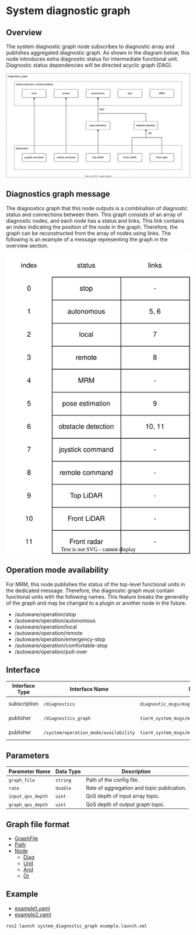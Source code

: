 # System diagnostic graph

## Overview

The system diagnostic graph node subscribes to diagnostic array and publishes aggregated diagnostic graph.
As shown in the diagram below, this node introduces extra diagnostic status for intermediate functional unit.
Diagnostic status dependencies will be directed acyclic graph (DAG).

![overview](./doc/overview.drawio.svg)

## Diagnostics graph message

The diagnostics graph that this node outputs is a combination of diagnostic status and connections between them.
This graph consists of an array of diagnostic nodes, and each node has a status and links.
This link contains an index indicating the position of the node in the graph.
Therefore, the graph can be reconstructed from the array of nodes using links.
The following is an example of a message representing the graph in the overview section.

![message](./doc/message.drawio.svg)

## Operation mode availability

For MRM, this node publishes the status of the top-level functional units in the dedicated message.
Therefore, the diagnostic graph must contain functional units with the following names.
This feature breaks the generality of the graph and may be changed to a plugin or another node in the future.

- /autoware/operation/stop
- /autoware/operation/autonomous
- /autoware/operation/local
- /autoware/operation/remote
- /autoware/operation/emergency-stop
- /autoware/operation/comfortable-stop
- /autoware/operation/pull-over

## Interface

| Interface Type | Interface Name                        | Data Type                                         | Description        |
| -------------- | ------------------------------------- | ------------------------------------------------- | ------------------ |
| subscription   | `/diagnostics`                        | `diagnostic_msgs/msg/DiagnosticArray`             | Diagnostics input. |
| publisher      | `/diagnostics_graph`                  | `tier4_system_msgs/msg/DiagnosticGraph`           | Diagnostics graph. |
| publisher      | `/system/operation_mode/availability` | `tier4_system_msgs/msg/OperationModeAvailability` | mode availability. |

## Parameters

| Parameter Name    | Data Type | Description                                |
| ----------------- | --------- | ------------------------------------------ |
| `graph_file`      | `string`  | Path of the config file.                   |
| `rate`            | `double`  | Rate of aggregation and topic publication. |
| `input_qos_depth` | `uint`    | QoS depth of input array topic.            |
| `graph_qos_depth` | `uint`    | QoS depth of output graph topic.           |

## Graph file format

- [GraphFile](./doc/format/graph-file.md)
- [Path](./doc/format/path.md)
- [Node](./doc/format/node.md)
  - [Diag](./doc/format/diag.md)
  - [Unit](./doc/format/unit.md)
  - [And](./doc/format/and.md)
  - [Or](./doc/format/or.md)

## Example

- [example1.yaml](./example/example1.yaml)
- [example2.yaml](./example/example2.yaml)

```bash
ros2 launch system_diagnostic_graph example.launch.xml
```
